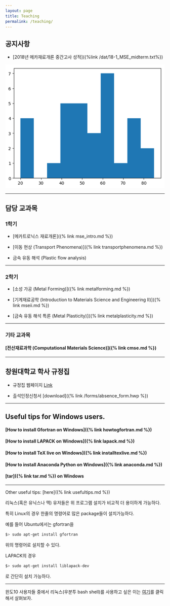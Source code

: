 ```yaml
---
layout: page
title: Teaching
permalink: /teaching/
---
```



## 공지사항
- [2018년 메카재료개론 중간고사 성적]({%link /dat/18-1_MSE_midterm.txt%})
<img src='/dat/18-1_MSE_midterm.png'>
<!-- - [2017년 기계재료공학 기말고사 성적]({%link /dat/score_record_2017_MSEII_analysis_final.txt%}) -->
<!-- <img src='/dat/score_record_2017_MSEII_final.png'> -->
<!-- - [2017년 소성가공학 기말고사 성적]({%link /dat/score_record_2017_MF_analysis_final.txt%}) -->
<!-- <img src='/dat/score_record_2017_MF_final.png'> -->


----------------------------

## 담당 교과목

### 1학기

- [메카트로닉스 재료개론]({% link mse_intro.md %})

- [이동 현상 (Transport Phenomena)]({% link transportphenomena.md %})

- 금속 유동 해석 (Plastic flow analysis)

----------------------------

### 2학기

- [소성 가공 (Metal Forming)]({% link metalforming.md %})

- [기계재료공학 (Introduction to Materials Science and Engineering II)]({% link mseii.md %})

- [금속 유동 해석 특론 (Metal Plasticity)]({% link metalplasticity.md %})

----------------------------

### 기타 교과목

#### [전산재료과학 (Computational Materials Science)]({% link cmse.md %})

----------------------------

## 창원대학교 학사 규정집

- 규정집 웹페이지 [Link](http://w3.changwon.ac.kr/kor/html/05_facilities/facilities_0101.php)

- 출석인정신청서 [download]({% link /forms/absence_form.hwp %})

----------------------------

## Useful tips for Windows users.

#### [How to install Gfortran on Windows]({% link howtogfortran.md %})

#### [How to install LAPACK on Windows]({% link lapack.md %})

#### [How to install TeX live on Windows]({% link installtexlive.md %})

#### [How to install Anaconda Python on Windows]({% link anaconda.md %})

#### [tar]({% link tar.md %}) on Windows

----------------------------

Other useful tips: [here]({% link usefultips.md %})

리눅스(혹은 유닉스나 맥) 유저들은 위 프로그램 설치가 비교적 더 용이하게 가능하다.

특히 Linux의 경우 한줄의 명령어로 많은 package들이 설치가능하다.

예를 들어 Ubuntu에서는 gfortran을

```bash
$> sudo apt-get install gfortran
```

위의 명령어로 설치할 수 있다.

LAPACK의 경우

```bash
$> sudo apt-get install liblapack-dev
```
로 간단히 설치 가능하다.

---------------------------

윈도10 사용자들 중에서 리눅스(우분투 bash shell)를 사용하고 싶은 이는
[여기](https://www.windowscentral.com/how-install-bash-shell-command-line-windows-10)를
 클릭해서 살펴보자.
